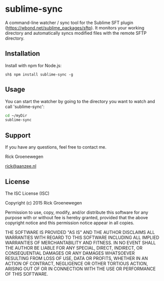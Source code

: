 # sublime-sync

A command-line watcher / sync tool for the Sublime SFT plugin (https://wbond.net/sublime_packages/sftp). 
It monitors your working directory and automatically syncs modified files with the remote SFTP directory.
 
## Installation
Install with npm for Node.js:

```
sh$ npm install sublime-sync -g
```

## Usage
 
You can start the watcher by going to the directory you want to watch and call 'sublime-sync':

```sh
cd ~/myDir
sublime-sync
```

## Support

If you have any questions, feel free to contact me.

Rick Groenewegen

rick@aanzee.nl

## License
The ISC License (ISC)

Copyright (c) 2015 Rick Groenewegen

Permission to use, copy, modify, and/or distribute this software for any purpose with or without fee is hereby granted, provided that the above copyright notice and this permission notice appear in all copies.

THE SOFTWARE IS PROVIDED "AS IS" AND THE AUTHOR DISCLAIMS ALL WARRANTIES WITH REGARD TO THIS SOFTWARE INCLUDING ALL IMPLIED WARRANTIES OF MERCHANTABILITY AND FITNESS. IN NO EVENT SHALL THE AUTHOR BE LIABLE FOR ANY SPECIAL, DIRECT, INDIRECT, OR CONSEQUENTIAL DAMAGES OR ANY DAMAGES WHATSOEVER RESULTING FROM LOSS OF USE, DATA OR PROFITS, WHETHER IN AN ACTION OF CONTRACT, NEGLIGENCE OR OTHER TORTIOUS ACTION, ARISING OUT OF OR IN CONNECTION WITH THE USE OR PERFORMANCE OF THIS SOFTWARE.